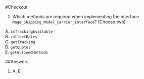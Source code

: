 #Checkout

1. Which methods are required when implementing the interface `Mage_Shipping_Model_Carrier_Interface`? (Choose two)

  A. `isTrackingAvailable`  
  B. `collectRates`  
  C. `getTracking`  
  D. `getQuotes`  
  E. `getAllowedMethods`  

##Answers
1. A, E

